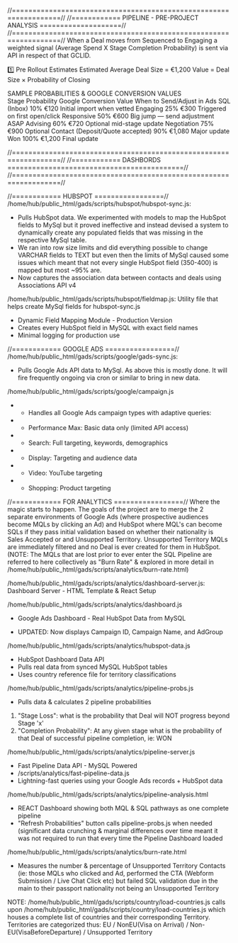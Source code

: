 

//==================================================================//
//============ PIPELINE - PRE-PROJECT ANALYSIS  ====================//
//==================================================================//
When a Deal moves from Sequenced to Engaging a weighted signal (Average Spend X Stage Completion Probability) is sent via API in respect of that GCLID. 

1️⃣ Pre Rollout Estimates 
Estimated Average Deal Size =    €1,200
Value = Deal Size × Probability of Closing            

SAMPLE PROBABILITIES & GOOGLE CONVERSION VALUES             
Stage    Probability    Google Conversion Value    When to Send/Adjust in Ads
SQL (Inbox)    10%    €120    Initial import when vetted
Engaging    25%    €300    Triggered on first open/click
Responsive    50%    €600    Big jump — send adjustment ASAP
Advising    60%    €720    Optional mid-stage update
Negotiation    75%    €900    Optional
Contact (Deposit/Quote accepted)    90%    €1,080    Major update
Won    100%    €1,200    Final update




//==================================================================//
//============ DASHBORDS ===========================================//
//==================================================================//

//============ HUBSPOT =================//
/home/hub/public_html/gads/scripts/hubspot/hubspot-sync.js: 
* Pulls HubSpot data. We experimented with models to map the HubSpot fields to MySql but it proved ineffective and instead devised a system to dynamically create any populated fields that was missing in the respective MySql table. 
* We ran into row size limits and did everything possible to change VARCHAR fields to TEXT but even then the limits of MySql caused some issues which meant that not every single HubSpot field (350-400) is mapped but most ~95% are.
* Now captures the association data between contacts and deals using Associations API v4

/home/hub/public_html/gads/scripts/hubspot/fieldmap.js: Utility file that helps create MySql fields for hubspot-sync.js
 * Dynamic Field Mapping Module - Production Version
 * Creates every HubSpot field in MySQL with exact field names
 * Minimal logging for production use

//============ GOOGLE ADS =================//
/home/hub/public_html/gads/scripts/google/gads-sync.js: 
* Pulls Google Ads API data to MySql. As above this is mostly done. It will fire frequently ongoing via cron or similar to bring in new data.

/home/hub/public_html/gads/scripts/google/campaign.js
*  * Handles all Google Ads campaign types with adaptive queries:
 * - Performance Max: Basic data only (limited API access)
 * - Search: Full targeting, keywords, demographics
 * - Display: Targeting and audience data
 * - Video: YouTube targeting
 * - Shopping: Product targeting

//============ FOR ANALYTICS =================//
Where the magic starts to happen. The goals of the project are to merge the 2 separate environments of Google Ads (where prospective audiences become MQLs by clicking an Ad) and HubSpot where MQL's can become SQLs if they pass initial validation based on whether their nationality is Sales Accepted or and Unsupported Territory. Unsupported Territory MQLs are immediately filtered and no Deal is ever created for them in HubSpot. (NOTE: The MQLs that are lost prior to ever enter the SQL Pipeline are referred to here collectively as "Burn Rate" & explored in more detail in /home/hub/public_html/gads/scripts/analytics/burn-rate.html)

/home/hub/public_html/gads/scripts/analytics/dashboard-server.js:  Dashboard Server - HTML Template & React Setup

/home/hub/public_html/gads/scripts/analytics/dashboard.js
- Google Ads Dashboard - Real HubSpot Data from MySQL
 * UPDATED: Now displays Campaign ID, Campaign Name, and AdGroup

/home/hub/public_html/gads/scripts/analytics/hubspot-data.js
 * HubSpot Dashboard Data API
 * Pulls real data from synced MySQL HubSpot tables
 * Uses country reference file for territory classifications

/home/hub/public_html/gads/scripts/analytics/pipeline-probs.js
* Pulls data & calculates 2 pipeline probabilities
1) "Stage Loss": what is the probability that Deal will NOT progress beyond Stage 'x'
2) "Completion Probability": At any given stage what is the probability of that Deal of successful pipeline completion, ie: WON 

/home/hub/public_html/gads/scripts/analytics/pipeline-server.js
 * Fast Pipeline Data API - MySQL Powered
 * /scripts/analytics/fast-pipeline-data.js
 * Lightning-fast queries using your Google Ads records + HubSpot data

/home/hub/public_html/gads/scripts/analytics/pipeline-analysis.html
* REACT Dashboard showing both MQL & SQL pathways as one complete pipeline
* "Refresh Probabilities" button calls pipeline-probs.js when needed (significant data crunching & marginal differences over time meant it was not required to run that every time the Pipeline Dashboard loaded

/home/hub/public_html/gads/scripts/analytics/burn-rate.html
* Measures the number & percentage of Unsupported Territory Contacts (ie: those MQLs who clicked and Ad, performed the CTA (Webform Submission / Live Chat Click etc) but failed SQL validation due in the main to their passport nationality not being an Unsupported Territory

NOTE: /home/hub/public_html/gads/scripts/country/load-countries.js calls upon /home/hub/public_html/gads/scripts/country/load-countries.js which houses a complete list of countries and their corresponding Territory. 
Territories are categorized thus: EU / NonEU(Visa on Arrival) / Non-EU(VisaBeforeDeparture) / Unsupported Territory